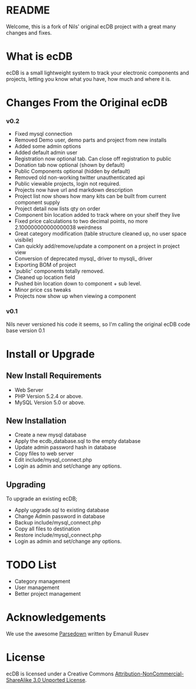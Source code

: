 README
====
Welcome, this is a fork of Nils' original ecDB project with a great many changes and fixes.

# What is ecDB

ecDB is a small lightweight system to track your electronic components and projects, letting you know what you have,
how much and where it is.

# Changes From the Original ecDB

### v0.2
* Fixed mysql connection
* Removed Demo user, demo parts and project from new installs
* Added some admin options
* Added default admin user
* Registration now optional tab. Can close off registration to public
* Donation tab now optional (shown by default)
* Public Components optional (hidden by default)
* Removed old non-working twitter unauthenticated api
* Public viewable projects, login not required.
* Projects now have url and markdown description
* Project list now shows how many kits can be built from current component supply
* Project detail now lists qty on order
* Component bin location added to track where on your shelf they live
* Fixed price calculations to two decimal points, no more 2.100000000000000038 weirdness
* Great category modification (table structure cleaned up, no user space visibile)
* Can quickly add/remove/update a component on a project in project view
* Conversion of deprecated mysql_ driver to mysqli_ driver
* Exporting BOM of project
* 'public' components totally removed.
* Cleaned up location field
* Pushed bin location down to component + sub level.
* Minor price css tweaks
* Projects now show up when viewing a component

### v0.1
Nils never versioned his code it seems, so I'm calling the original ecDB code base version 0.1

# Install or Upgrade

## New Install Requirements
*  Web Server
*  PHP Version 5.2.4 or above.
*  MySQL Version 5.0 or above.

## New Installation
* Create a new mysql database
* Apply the ecdb_database.sql to the empty database
* Update admin password hash in database
* Copy files to web server
* Edit include/mysql_connect.php
* Login as admin and set/change any options.

## Upgrading

To upgrade an existing ecDB;

* Apply upgrade.sql to existing database
* Change Admin password in database
* Backup include/mysql_connect.php
* Copy all files to destination
* Restore include/mysql_connect.php
* Login as admin and set/change any options.

# TODO List
* Category management
* User management
* Better project management

# Acknowledgements
We use the awesome [Parsedown](http://parsedown.org/) written by Emanuil Rusev

# License
ecDB is licensed under a Creative Commons [Attribution-NonCommercial-ShareAlike 3.0 Unported License](http://creativecommons.org/licenses/by-nc-sa/3.0/).

